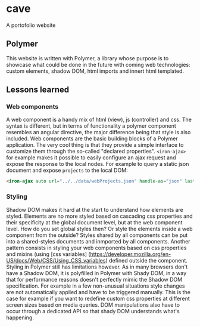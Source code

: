 # cave
A portofolio website

## Polymer
This website is written with Polymer, a library whose purpose is to showcase what could be done in the future with coming web technologies: custom elements, shadow DOM, html imports and innert html templated.

## Lessons learned
### Web components
A web component is a handy mix of html (view), js (controller) and css. The syntax is different, but in terms of functionality a polymer component resembles an angular directive, the major difference being that style is also included. Web components are the basic building blocks of a Polymer application. The very cool thing is that they provide a simple interface to customize them through the so-called "declared properties". `<iron-ajax>` for example makes it possible to easily configure an ajax request and expose the response to the local nodes. For example to query a static json document and expose `projects` to the local DOM:
```html
<iron-ajax auto url="../../data/webProjects.json" handle-as="json" last-response="{{projects}}"></iron-ajax>
```
### Styling
Shadow DOM makes it hard at the start to understand how elements are styled. Elements are no more styled based on cascading css properties and their specificity at the global document level, but at the web component level. How do you set global styles then? Or style the elements inside a web component from the outside? Styles shared by all components can be put into a shared-styles documents and inmported by all components. Another pattern consists in styling your web components based on css properties and mixins (using [css variables] (https://developer.mozilla.org/en-US/docs/Web/CSS/Using_CSS_variables) defined outside the component.
Styling in Polymer still has limitations however. As in many browsers don't have a Shadow DOM, it is polyfilled in Polymer with Shady DOM, in a way that for performance reasons doesn't perfectly mimic the Shadow DOM specification. For example in a few non-unusual situations style changes are not automatically applied and have to be triggered manually. This is the case for example if you want to redefine custom css properties at different screen sizes based on media queries. DOM manipulations also have to occur through a dedicated API so that shady DOM understands what's happening. 
